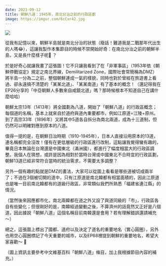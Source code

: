 ```yaml
---
date: 2021-09-12
title: 朝鮮八道：1945年，南北分治之前的行政區劃
image: https://imgur.com/6cCxr42.jpg
---
```


![](https://imgur.com/6cCxr42.jpg)

從我有記憶以來，朝鮮半島就是南北分治的狀態（廢話！難道我是二戰那年代出生的人嗎😂），這讓我製作本集節目的時候不禁開始好奇：在南北分治之前的朝鮮半島，又是長什麼樣子呢🤔 ？

於是好奇心就讓我畫了這張圖！它不只讓我看到了在「非軍事區」（1953年依《朝鮮停戰協定》規定之南北界線，Demilitarized Zone，國際社會常簡稱為DMZ）將半島一分為二之前，整個朝鮮連成一氣的樣貌，同時也對於曾經在旅遊書上看過、卻永遠搞不清楚的「某某北道」、「某某南道」有了基本的概念！（還記得我在EP26分享的「中亞朝鮮人多數來自咸鏡北道」嗎？那時候根本不知道自己在講什麼哈哈）

朝鮮太宗13年（1413年）將全國劃為八道，開始了「朝鮮八道」的行政區概念；每個道的名稱，基本上就來自於道府與道內重要都市，例如江原道=江陵+原州。到了高宗33年（1896年）又將其中5道各自拆分為南北兩道，成為十三道制，但仍然可以明確對應到原本的八道。

值得一提的是，在朝鮮日治時期（1910-1945年），日本人直接沿用原本的13道，連名稱都完全沒改！僅有在更低層級的行政區進行改制，這點讓我覺得蠻有趣的，畢竟日本無論在台灣還是中國東北（滿洲國），都進行了幅度相當大的行政區調整。我個人在猜想，或許是因為相對於當時台灣或中國東北不合時宜的行政區劃，朝鮮13道已經非常符合當時的統治需求，不需要太多調整？

另外一個有趣的點就是DMZ的畫法，大家可以從圖上看看是哪些道被切成兩半了；不過在3個被切開的道中，只有江原道是南北韓都有相當面積的，因此江原道也是唯一目前南北韓都有的道級行政區，非常類似我們所熟悉「福建省連江縣」的情況。

（當然後來因應都市化，南北兩韓都在道之外又設了與道同級的「市」，行政區各自有些變化；但很剛好的是，南韓經過變動之後，不算濟州的話竟然又正好是八個道，因此據說「朝鮮八道」這個名稱目前南韓還是會用？若有理解錯誤還請補充～）

總之，這張圖上標出了國都、道府以及決定了道名的重要地名（實心圓圈），另外也用空心圓圈標記了今天重要的城市，以及EP68裡提到朝鮮的重要地名，希望大家喜歡～ 🙂

（圖上資訊主要參考中文維基百科「朝鮮八道」條目，加上我根據節目內容的補充。）